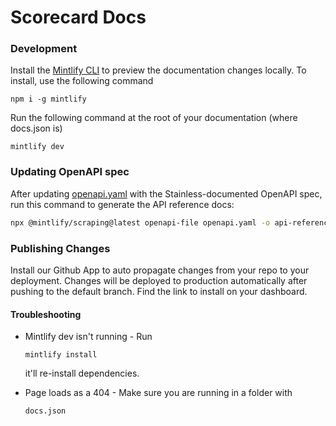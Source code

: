 # Scorecard Docs

### Development

Install the [Mintlify CLI](https://www.npmjs.com/package/mintlify) to preview the documentation changes locally. To install, use the following command

```
npm i -g mintlify
```

Run the following command at the root of your documentation (where docs.json is)

```
mintlify dev
```

### Updating OpenAPI spec

After updating [openapi.yaml](/openapi.yaml) with the Stainless-documented OpenAPI spec, run this command to generate the API reference docs:

```sh
npx @mintlify/scraping@latest openapi-file openapi.yaml -o api-reference
```

### Publishing Changes

Install our Github App to auto propagate changes from your repo to your deployment. Changes will be deployed to production automatically after pushing to the default branch. Find the link to install on your dashboard.

#### Troubleshooting

* Mintlify dev isn't running - Run 

  `mintlify install`

   it'll re-install dependencies.

* Page loads as a 404 - Make sure you are running in a folder with 

  `docs.json`
